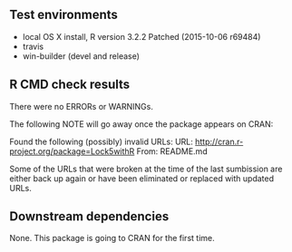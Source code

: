 ## Test environments
* local OS X install, R version 3.2.2 Patched (2015-10-06 r69484)
* travis
* win-builder (devel and release)

## R CMD check results

There were no ERRORs or WARNINGs. 

The following NOTE will go away once the package appears on CRAN:

  Found the following (possibly) invalid URLs:
    URL: http://cran.r-project.org/package=Lock5withR
      From: README.md
    
Some of the URLs that were broken at the time of the last sumbission are either back up again or
have been eliminated or replaced with updated URLs.

## Downstream dependencies

None.  This package is going to CRAN for the first time.
